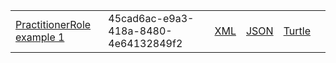  <table class="list" width="100%">            
            <tr>
                <td><a href="PractitionerRole-45cad6ac-e9a3-418a-8480-4e64132849f2.html">PractitionerRole example 1</a></td>
                <td>45cad6ac-e9a3-418a-8480-4e64132849f2</td>
                <td><a href="PractitionerRole-45cad6ac-e9a3-418a-8480-4e64132849f2.xml.html">XML</a></td>
                <td><a href="PractitionerRole-45cad6ac-e9a3-418a-8480-4e64132849f2.json.html">JSON</a></td>
                <td><a href="PractitionerRole-45cad6ac-e9a3-418a-8480-4e64132849f2.ttl.html">Turtle</a></td>
                <td></td>
            </tr>
 </table>
